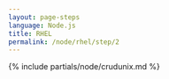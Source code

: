 ```yaml
---
layout: page-steps
language: Node.js
title: RHEL
permalink: /node/rhel/step/2
---
```


{% include partials/node/crudunix.md %}
